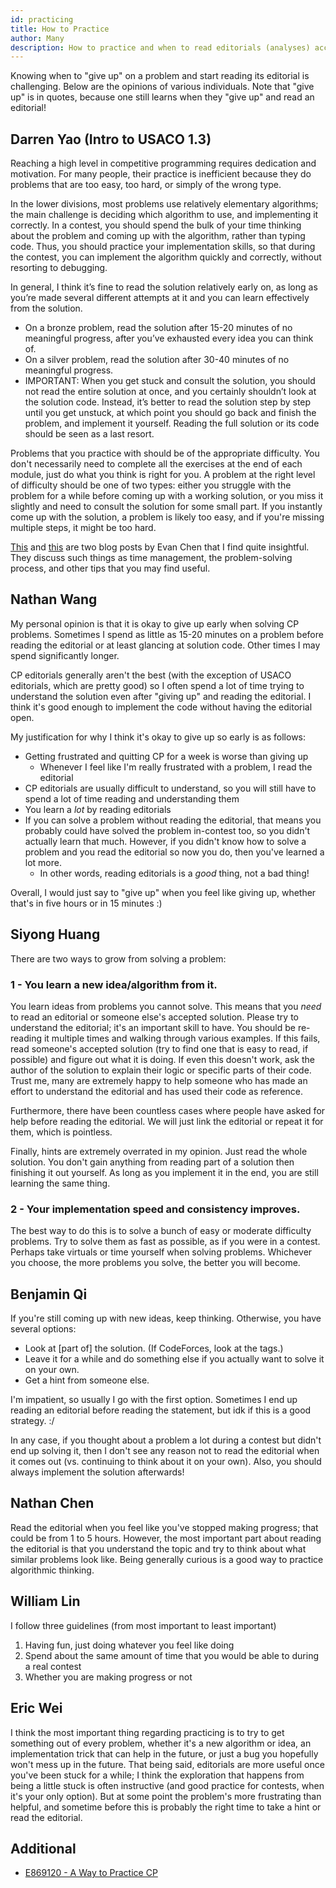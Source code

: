 ```yaml
---
id: practicing
title: How to Practice 
author: Many
description: How to practice and when to read editorials (analyses) according to various USACO competitors.
---
```


Knowing when to "give up" on a problem and start reading its editorial is challenging. Below are the opinions of various individuals. Note that "give up" is in quotes, because one still learns when they "give up" and read an editorial!

## Darren Yao (Intro to USACO 1.3)

Reaching a high level in competitive programming requires dedication and motivation. For many people, their practice is inefficient because they do problems that are too easy, too hard, or simply of the wrong type. 

In the lower divisions, most problems use relatively elementary algorithms; the main challenge is deciding which algorithm to use, and implementing it correctly. In a contest, you should spend the bulk of your time thinking about the problem and coming up with the algorithm, rather than typing code. Thus, you should practice your implementation skills, so that during the contest, you can implement the algorithm quickly and correctly, without resorting to debugging.

In general, I think it’s fine to read the solution relatively early on, as long as you’re made several different attempts at it and you can learn effectively from the solution.

 - On a bronze problem, read the solution after 15-20 minutes of no meaningful progress, after you’ve exhausted every idea you can think of.
 - On a silver problem, read the solution after 30-40 minutes of no meaningful progress.
 - IMPORTANT: When you get stuck and consult the solution, you should not read the entire solution at once, and you certainly shouldn’t look at the solution code. Instead, it’s better to read the solution step by step until you get unstuck, at which point you should go back and finish the problem, and implement it yourself. Reading the full solution or its code should be seen as a last resort.

Problems that you practice with should be of the appropriate difficulty. You don't necessarily need to complete all the exercises at the end of each module, just do what you think is right for you. A problem at the right level of difficulty should be one of two types: either you struggle with the problem for a while before coming up with a working solution, or you miss it slightly and need to consult the solution for some small part. If you instantly come up with the solution, a problem is likely too easy, and if you're missing multiple steps, it might be too hard.

[This](https://web.evanchen.cc/FAQs/raqs.html) and [this](https://usamo.wordpress.com/2019/01/31/math-contest-platitudes-v3/) are two blog posts by Evan Chen that I find quite insightful. They discuss such things as time management, the problem-solving process, and other tips that you may find useful. 

## Nathan Wang

My personal opinion is that it is okay to give up early when solving CP problems.
Sometimes I spend as little as 15-20 minutes on a problem before reading the editorial
or at least glancing at solution code. Other times I may spend significantly longer.

CP editorials generally aren't the best (with the exception of USACO editorials,
which are pretty good) so I often spend a lot of time trying to understand the
solution even after "giving up" and reading the editorial. I think it's good
enough to implement the code without having the editorial open.

My justification for why I think it's okay to give up so early is as follows:

- Getting frustrated and quitting CP for a week is worse than giving up
  - Whenever I feel like I'm really frustrated with a problem, I read the editorial
- CP editorials are usually difficult to understand, so you will still have
  to spend a lot of time reading and understanding them
- You learn a _lot_ by reading editorials
- If you can solve a problem without reading the editorial, that means you
  probably could have solved the problem in-contest too, so you didn't actually
  learn that much. However, if you didn't know how to solve a problem and
  you read the editorial so now you do, then you've learned a lot more.
  - In other words, reading editorials is a _good_ thing, not a bad thing!

Overall, I would just say to "give up" when you feel like giving up, whether that's
in five hours or in 15 minutes :)

## Siyong Huang

There are two ways to grow from solving a problem:

### 1 - You learn a new idea/algorithm from it.

You learn ideas from problems you cannot solve. This means that you *need* to read an editorial or someone else's accepted solution. Please try to understand the editorial; it's an important skill to have. You should be re-reading it multiple times and walking through various examples. If this fails, read someone's accepted solution (try to find one that is easy to read, if possible) and figure out what it is doing. If even this doesn't work, ask the author of the solution to explain their logic or specific parts of their code. Trust me, many are extremely happy to help someone who has made an effort to understand the editorial and has used their code as reference.

Furthermore, there have been countless cases where people have asked for help before reading the editorial. We will just link the editorial or repeat it for them, which is pointless.

Finally, hints are extremely overrated in my opinion. Just read the whole solution. You don't gain anything from reading part of a solution then finishing it out yourself. As long as you implement it in the end, you are still learning the same thing.

### 2 - Your implementation speed and consistency improves.

The best way to do this is to solve a bunch of easy or moderate difficulty problems. Try to solve them as fast as possible, as if you were in a contest. Perhaps take virtuals or time yourself when solving problems. Whichever you choose, the more problems you solve, the better you will become.

## Benjamin Qi

If you're still coming up with new ideas, keep thinking. Otherwise, you have several options:

- Look at [part of] the solution. (If CodeForces, look at the tags.)
- Leave it for a while and do something else if you actually want to solve it on your own.
- Get a hint from someone else.

I'm impatient, so usually I go with the first option. Sometimes I end up reading an editorial before reading the statement, but idk if this is a good strategy. :/ 

In any case, if you thought about a problem a lot during a contest but didn't end up solving it, then I don't see any reason not to read the editorial when it comes out (vs. continuing to think about it on your own). Also, you should always implement the solution afterwards!

## Nathan Chen

Read the editorial when you feel like you've stopped making progress; that could be from 1 to 5 hours. However, the most important part about reading the editorial is that you understand the topic and try to think about what similar problems look like. Being generally curious is a good way to practice algorithmic thinking.

## William Lin

I follow three guidelines (from most important to least important)

1. Having fun, just doing whatever you feel like doing
2. Spend about the same amount of time that you would be able to during a real contest
3. Whether you are making progress or not

## Eric Wei

I think the most important thing regarding practicing is to try to get something out of every problem, whether it's a new algorithm or idea, an implementation trick that can help in the future, or just a bug you hopefully won't mess up in the future. That being said, editorials are more useful once you've been stuck for a while; I think the exploration that happens from being a little stuck is often instructive (and good practice for contests, when it's your only option). But at some point the problem's more frustrating than helpful, and sometime before this is probably the right time to take a hint or read the editorial.

## Additional

 - [E869120 - A Way to Practice CP](http://codeforces.com/blog/entry/53341)